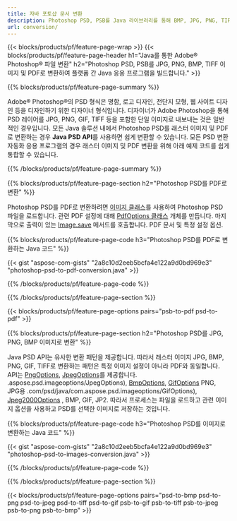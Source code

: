 ```yaml
---
title: 자바 포토샵 문서 변환
description: Photoshop PSD, PSB를 Java 라이브러리를 통해 BMP, JPG, PNG, TIFF 및 PDF를 포함한 이미지로 변환합니다.
url: conversion/
---
```


{{< blocks/products/pf/feature-page-wrap >}}
{{< blocks/products/pf/feature-page-header h1="Java를 통한 Adobe® Photoshop® 파일 변환" h2="Photoshop PSD, PSB를 JPG, PNG, BMP, TIFF 이미지 및 PDF로 변환하여 플랫폼 간 Java 응용 프로그램을 빌드합니다." >}}

{{% blocks/products/pf/feature-page-summary %}}

Adobe® Photoshop®의 PSD 형식은 명함, 로고 디자인, 전단지 모형, 웹 사이트 디자인 등을 디자인하기 위한 디자이너 형식입니다. 디자이너가 Adobe Photoshop을 통해 PSD 레이어를 JPG, PNG, GIF, TIFF 등을 포함한 단일 이미지로 내보내는 것은 일반적인 경우입니다. 모든 Java 솔루션 내에서 Photoshop PSD를 래스터 이미지 및 PDF로 변환하는 경우 **Java PSD API**를 사용하면 쉽게 변환할 수 있습니다. 모든 PSD 변환 자동화 응용 프로그램의 경우 래스터 이미지 및 PDF 변환을 위해 아래 예제 코드를 쉽게 통합할 수 있습니다.

{{% /blocks/products/pf/feature-page-summary  %}}

{{% blocks/products/pf/feature-page-section  h2="Photoshop PSD를 PDF로 변환" %}}

Photoshop PSD를 PDF로 변환하려면 [이미지 클래스](https://apireference.aspose.com/psd/java/com.aspose.psd/Image)를 사용하여 Photoshop PSD 파일을 로드합니다. 관련 PDF 설정에 대해 [PdfOptions 클래스](https://apireference.aspose.com/psd/java/com.aspose.psd.imageoptions/PdfOptions) 개체를 만듭니다. 마지막으로 출력이 있는 [Image.save](https://apireference.aspose.com/psd/java/com.aspose.psd/Image#save-java.lang.String-com.aspose.psd.ImageOptionsBase-) 메서드를 호출합니다. PDF 문서 및 특정 설정 옵션.

{{% blocks/products/pf/feature-page-code h3="Photoshop PSD를 PDF로 변환하는 Java 코드" %}}

{{< gist "aspose-com-gists" "2a8c10d2eeb5bcfa4e122a9d0bd969e3" "photoshop-psd-to-pdf-conversion.java" >}}

{{% /blocks/products/pf/feature-page-code  %}}

{{% /blocks/products/pf/feature-page-section %}}

{{< blocks/products/pf/feature-page-options pairs="psb-to-pdf psd-to-pdf" >}}

{{% blocks/products/pf/feature-page-section  h2="Photoshop PSD를 JPG, PNG, BMP 이미지로 변환" %}}

Java PSD API는 유사한 변환 패턴을 제공합니다. 따라서 래스터 이미지 JPG, BMP, PNG, GIF, TIFF로 변환하는 패턴은 특정 이미지 설정이 아니라 PDF와 동일합니다. API는 [PngOptions](https://apireference.aspose.com/psd/java/com.aspose.psd.imageoptions/PngOptions), [JpegOptions](https://apireference.aspose.com/psd/java/com)를 제공합니다. .aspose.psd.imageoptions/JpegOptions), [BmpOptions](https://apireference.aspose.com/psd/java/com.aspose.psd.imageoptions/BmpOptions), [GifOptions](https://apireference.aspose) PNG, JPG용 .com/psd/java/com.aspose.psd.imageoptions/GifOptions), [Jpeg2000Options](https://apireference.aspose.com/psd/java/com.aspose.psd.imageoptions/Jpeg2000Options) , BMP, GIF, JP2. 따라서 프로세스는 파일을 로드하고 관련 이미지 옵션을 사용하고 PSD를 선택한 이미지로 저장하는 것입니다.

{{% blocks/products/pf/feature-page-code h3="Photoshop PSD를 이미지로 변환하는 Java 코드" %}}

{{< gist "aspose-com-gists" "2a8c10d2eeb5bcfa4e122a9d0bd969e3" "photoshop-psd-to-images-conversion.java" >}}

{{% /blocks/products/pf/feature-page-code  %}}

{{% /blocks/products/pf/feature-page-section %}}

{{< blocks/products/pf/feature-page-options pairs="psd-to-bmp psd-to-png psd-to-jpeg psd-to-tiff psd-to-gif psb-to-gif psb-to-tiff psb-to-jpeg psb-to-png psb-to-bmp" >}}
